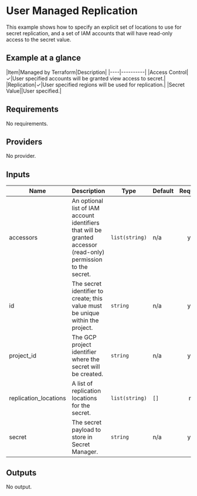 # User Managed Replication

This example shows how to specify an explicit set of locations to use for secret
replication, and a set of IAM accounts that will have read-only access to the
secret value.

## Example at a glance

|Item|Managed by Terraform|Description|
|----|----------|
|Access Control|&check;|User specified accounts will be granted view access to secret.|
|Replication|&check;|User specified regions will be used for replication.|
|Secret Value||User specified.|

<!-- spell-checker:ignore markdownlint -->
<!-- markdownlint-disable MD033 MD034-->
<!-- BEGINNING OF PRE-COMMIT-TERRAFORM DOCS HOOK -->
## Requirements

No requirements.

## Providers

No provider.

## Inputs

| Name | Description | Type | Default | Required |
|------|-------------|------|---------|:--------:|
| accessors | An optional list of IAM account identifiers that will be granted accessor (read-only)<br>permission to the secret. | `list(string)` | n/a | yes |
| id | The secret identifier to create; this value must be unique within the project. | `string` | n/a | yes |
| project\_id | The GCP project identifier where the secret will be created. | `string` | n/a | yes |
| replication\_locations | A list of replication locations for the secret. | `list(string)` | `[]` | no |
| secret | The secret payload to store in Secret Manager. | `string` | n/a | yes |

## Outputs

No output.

<!-- END OF PRE-COMMIT-TERRAFORM DOCS HOOK -->
<!-- markdownlint-enable MD033 MD034 -->
